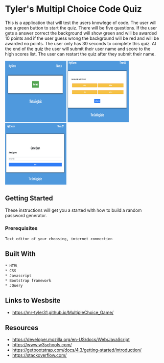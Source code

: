 # Tyler's Multipl Choice Code Quiz

This is a application that will test the users knowlege of code. The user will see a green button to start the quiz. There will be five questions. If the user gets a answer correct the background will show green and will be awarded 10 points and if the user guess wrong the background will be red and will be awarded no points. The user only has 30 seconds to complete this quiz. At the end of the quiz the user will submit their user name and score to the high scores list. The user can restart the quiz after they submit their name.

<img class="img-fluid py-2" src="assets/img/img1.PNG" alt="screen shot" width="200" height="200"> 
<img class="img-fluid py-2" src="assets/img/img2.PNG" alt="screen shot" width="200" height="200"> 
<img class="img-fluid py-2" src="assets/img/img3.PNG" alt="screen shot" width="200" height="200">          

## Getting Started

These instructions will get you a started with how to build a random password generator.

### Prerequisites

```
Text editor of your choosing, internet connection
```

## Built With
```
* HTML
* CSS
* Javascript
* Bootstrap framework
* JQuery

```

## Links to Wesbsite 

- https://mr-tyler31.github.io/MultipleChoice_Game/




## Resources

- https://developer.mozilla.org/en-US/docs/Web/JavaScript
- https://www.w3schools.com/
- https://getbootstrap.com/docs/4.3/getting-started/introduction/
- https://stackoverflow.com/

